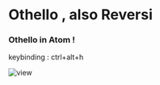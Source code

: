 # Othello , also Reversi

### Othello in Atom !

keybinding : ctrl+alt+h

![view](https://raw.githubusercontent.com/blueedgetechno/othello/master/img/view.png)
